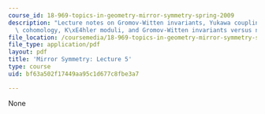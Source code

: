 ```yaml
---
course_id: 18-969-topics-in-geometry-mirror-symmetry-spring-2009
description: "Lecture notes on Gromov-Witten invariants, Yukawa coupling, quantum\
  \ cohomology, K\xE4hler moduli, and Gromov-Witten invariants versus numbers of curves."
file_location: /coursemedia/18-969-topics-in-geometry-mirror-symmetry-spring-2009/bf63a502f17449aa95c1d677c8fbe3a7_MIT18_969s09_lec05.pdf
file_type: application/pdf
layout: pdf
title: 'Mirror Symmetry: Lecture 5'
type: course
uid: bf63a502f17449aa95c1d677c8fbe3a7

---
```

None